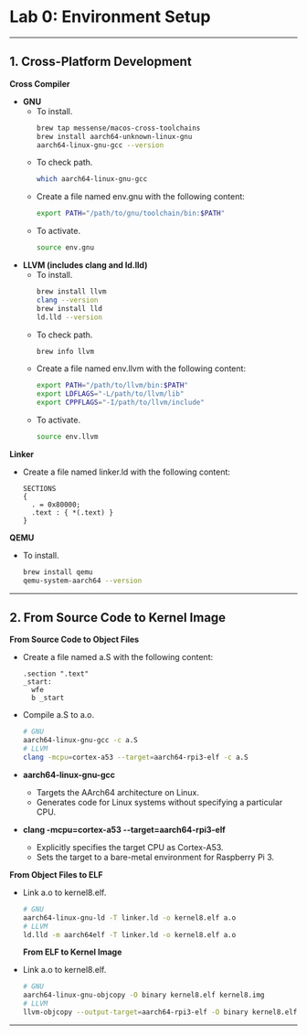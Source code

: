 # Lab 0: Environment Setup

---

## 1. Cross-Platform Development

**Cross Compiler**

- **GNU**
  - To install.
    ```bash
    brew tap messense/macos-cross-toolchains
    brew install aarch64-unknown-linux-gnu
    aarch64-linux-gnu-gcc --version
    ```
  - To check path.
    ```bash
    which aarch64-linux-gnu-gcc
    ```
  - Create a file named env.gnu with the following content:
    ```bash
    export PATH="/path/to/gnu/toolchain/bin:$PATH"
    ```
  - To activate.
    ```bash
    source env.gnu
    ```    
- **LLVM (includes clang and ld.lld)**
  - To install.
    ```bash
    brew install llvm
    clang --version
    brew install lld
    ld.lld --version
    ```
  - To check path.
    ```bash
    brew info llvm
    ```
  - Create a file named env.llvm with the following content:
    ```bash
    export PATH="/path/to/llvm/bin:$PATH"
    export LDFLAGS="-L/path/to/llvm/lib"
    export CPPFLAGS="-I/path/to/llvm/include"
    ```
  - To activate.
    ```bash
    source env.llvm
    ```

**Linker**

- Create a file named linker.ld with the following content:
  ```
  SECTIONS
  {
    . = 0x80000;
    .text : { *(.text) }
  }
  ```

**QEMU**

- To install.
  ```bash
  brew install qemu
  qemu-system-aarch64 --version
  ```

---

## 2. From Source Code to Kernel Image

**From Source Code to Object Files**

- Create a file named a.S with the following content:
  ```
  .section ".text"
  _start:
    wfe
    b _start
  ```
- Compile a.S to a.o.
  ```bash
  # GNU
  aarch64-linux-gnu-gcc -c a.S
  # LLVM
  clang -mcpu=cortex-a53 --target=aarch64-rpi3-elf -c a.S
  ```

- **aarch64-linux-gnu-gcc**  
  - Targets the AArch64 architecture on Linux.
  - Generates code for Linux systems without specifying a particular CPU.

- **clang -mcpu=cortex-a53 --target=aarch64-rpi3-elf**  
  - Explicitly specifies the target CPU as Cortex-A53.
  - Sets the target to a bare-metal environment for Raspberry Pi 3.

**From Object Files to ELF**

- Link a.o to kernel8.elf.
  ```bash
  # GNU
  aarch64-linux-gnu-ld -T linker.ld -o kernel8.elf a.o
  # LLVM
  ld.lld -m aarch64elf -T linker.ld -o kernel8.elf a.o
  ```

  **From ELF to Kernel Image**

- Link a.o to kernel8.elf.
  ```bash
  # GNU
  aarch64-linux-gnu-objcopy -O binary kernel8.elf kernel8.img
  # LLVM
  llvm-objcopy --output-target=aarch64-rpi3-elf -O binary kernel8.elf kernle8.img
  ```
  
---
